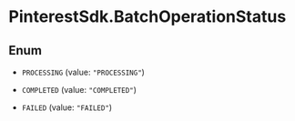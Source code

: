 # PinterestSdk.BatchOperationStatus

## Enum


* `PROCESSING` (value: `"PROCESSING"`)

* `COMPLETED` (value: `"COMPLETED"`)

* `FAILED` (value: `"FAILED"`)


